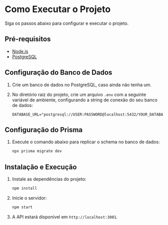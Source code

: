 # Como Executar o Projeto

Siga os passos abaixo para configurar e executar o projeto.

## Pré-requisitos

- [Node.js](https://nodejs.org/)
- [PostgreSQL](https://www.postgresql.org/)

## Configuração do Banco de Dados

1. Crie um banco de dados no PostgreSQL, caso ainda não tenha um.

2. No diretório raiz do projeto, crie um arquivo `.env` com a seguinte variável de ambiente, configurando a string de conexão do seu banco de dados:
    ```plaintext
    DATABASE_URL="postgresql://USER:PASSWORD@localhost:5432/YOUR_DATABASE"
    ```

## Configuração do Prisma

1. Execute o comando abaixo para replicar o schema no banco de dados:
    ```bash
    npx prisma migrate dev
    ```

## Instalação e Execução

1. Instale as dependências do projeto:
    ```bash
    npm install
    ```

2. Inicie o servidor:
    ```bash
    npm start
    ```

3. A API estará disponível em `http://localhost:3001`.
